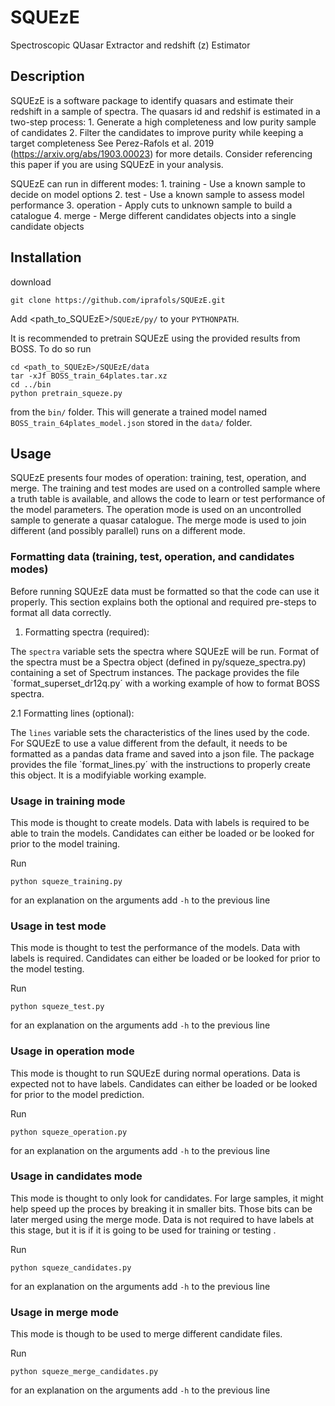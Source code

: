 # SQUEzE

Spectroscopic QUasar Extractor and redshift (z) Estimator

## Description

SQUEzE is a software package to identify quasars and estimate their redshift in a sample of spectra.
The quasars id and redshif is estimated in a two-step process:
    1. Generate a high completeness and low purity sample of candidates
    2. Filter the candidates to improve purity while keeping a target completeness
See Perez-Rafols et al. 2019 (https://arxiv.org/abs/1903.00023) for more details. Consider referencing
this paper if you are using SQUEzE in your analysis.

SQUEzE can run in different modes:
    1. training - Use a known sample to decide on model options
    2. test - Use a known sample to assess model performance
    3. operation - Apply cuts to unknown sample to build a catalogue
    4. merge - Merge different candidates objects into a single candidate objects

## Installation

download
```
git clone https://github.com/iprafols/SQUEzE.git
```
Add <path_to_SQUEzE>/`SQUEzE/py/` to your `PYTHONPATH`.

It is recommended to pretrain SQUEzE using the provided results from BOSS.
To do so run
```
cd <path_to_SQUEzE>/SQUEzE/data
tar -xJf BOSS_train_64plates.tar.xz
cd ../bin
python pretrain_squeze.py
```
from the `bin/` folder. This will generate a trained model named `BOSS_train_64plates_model.json`
stored in the `data/` folder.


## Usage

SQUEzE presents four modes of operation: training, test, operation, and merge. The training
and test modes are used on a controlled sample where a truth table is available,
and allows the code to learn or test performance of the model parameters.
The operation mode is used on an uncontrolled sample to generate a quasar catalogue.
The merge mode is used to join different (and possibly parallel) runs on a different mode.

### Formatting data (training, test, operation, and candidates modes)

Before running SQUEzE data must be formatted so that the code can use it properly.
This section explains both the optional and required pre-steps to format all data
correctly.

1. Formatting spectra (required):

The `spectra` variable sets the spectra where SQUEzE will be run. Format of
the spectra must be a Spectra object (defined in py/squeze_spectra.py) containing
a set of Spectrum instances. The package provides the file `format_superset_dr12q.py´
with a working example of how to format BOSS spectra.

2.1 Formatting lines (optional):

The `lines` variable sets the characteristics of the lines used by the code.
For SQUEzE to use a value different from the default, it needs to be
formatted as a pandas data frame and saved into a json file.
The package provides the file `format_lines.py´ with the instructions to
properly create this object. It is a modifyiable working example.

### Usage in training mode

This mode is thought to create models. Data with labels is required to be able to train the models. Candidates can either be loaded or be looked for prior to the model training.

Run
```
python squeze_training.py
```
for an explanation on the arguments add `-h` to the previous line

### Usage in test mode

This mode is thought to test the performance of the models. Data with labels is required. Candidates can either be loaded or be looked for prior to the model testing.

Run
```
python squeze_test.py
```
for an explanation on the arguments add `-h` to the previous line

### Usage in operation mode

This mode is thought to run SQUEzE during normal operations. Data is expected not to have labels. Candidates can either be loaded or be looked for prior to the model prediction.

Run
```
python squeze_operation.py
```
for an explanation on the arguments add `-h` to the previous line

### Usage in candidates mode

This mode is thought to only look for candidates. For large samples, it might help speed up the proces by breaking it in smaller bits. Those bits can be later merged using the merge mode. Data is  not required to have labels at this stage, but it is if it is going to be used for training or testing .

Run
```
python squeze_candidates.py
```
for an explanation on the arguments add `-h` to the previous line

### Usage in merge mode

This mode is though to be used to merge different candidate files.

Run
```
python squeze_merge_candidates.py
```
for an explanation on the arguments add `-h` to the previous line
